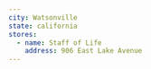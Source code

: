 ```yaml
---
city: Watsonville
state: california
stores:
  - name: Staff of Life
    address: 906 East Lake Avenue
---
```

